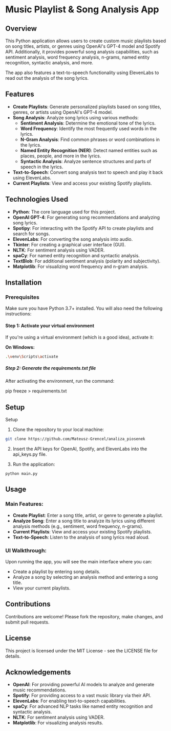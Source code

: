 # Music Playlist & Song Analysis App

## Overview
This Python application allows users to create custom music playlists based on song titles, artists, or genres using OpenAI's GPT-4 model and Spotify API. Additionally, it provides powerful song analysis capabilities, such as sentiment analysis, word frequency analysis, n-grams, named entity recognition, syntactic analysis, and more.

The app also features a text-to-speech functionality using ElevenLabs to read out the analysis of the song lyrics.

## Features
- **Create Playlists**: Generate personalized playlists based on song titles, genres, or artists using OpenAI's GPT-4 model.
- **Song Analysis**: Analyze song lyrics using various methods:
  - **Sentiment Analysis**: Determine the emotional tone of the lyrics.
  - **Word Frequency**: Identify the most frequently used words in the lyrics.
  - **N-Gram Analysis**: Find common phrases or word combinations in the lyrics.
  - **Named Entity Recognition (NER)**: Detect named entities such as places, people, and more in the lyrics.
  - **Syntactic Analysis**: Analyze sentence structures and parts of speech in the lyrics.
- **Text-to-Speech**: Convert song analysis text to speech and play it back using ElevenLabs.
- **Current Playlists**: View and access your existing Spotify playlists.

## Technologies Used
- **Python**: The core language used for this project.
- **OpenAI GPT-4**: For generating song recommendations and analyzing song lyrics.
- **Spotipy**: For interacting with the Spotify API to create playlists and search for songs.
- **ElevenLabs**: For converting the song analysis into audio.
- **Tkinter**: For creating a graphical user interface (GUI).
- **NLTK**: For sentiment analysis using VADER.
- **spaCy**: For named entity recognition and syntactic analysis.
- **TextBlob**: For additional sentiment analysis (polarity and subjectivity).
- **Matplotlib**: For visualizing word frequency and n-gram analysis.

## Installation

### Prerequisites
Make sure you have Python 3.7+ installed. You will also need the following instructions:

#### Step 1: Activate your virtual environment
If you're using a virtual environment (which is a good idea), activate it:

**On Windows:**
```bash
.\venv\Scripts\activate
```
##### Step 2: Generate the requirements.txt file
After activating the environment, run the command:

pip freeze > requirements.txt

## Setup ##
Setup
1. Clone the repository to your local machine:

```bash 
git clone https://github.com/Mateusz-Grencel/analiza_piosenek
```

2. Insert the API keys for OpenAI, Spotify, and ElevenLabs into the api_keys.py file.

2. Run the application:
```
python main.py
```

## Usage

### Main Features:
- **Create Playlist**: Enter a song title, artist, or genre to generate a playlist.
- **Analyze Song**: Enter a song title to analyze its lyrics using different analysis methods (e.g., sentiment, word frequency, n-grams).
- **Current Playlists**: View and access your existing Spotify playlists.
- **Text-to-Speech**: Listen to the analysis of song lyrics read aloud.

### UI Walkthrough:
Upon running the app, you will see the main interface where you can:
- Create a playlist by entering song details.
- Analyze a song by selecting an analysis method and entering a song title.
- View your current playlists.

## Contributions
Contributions are welcome! Please fork the repository, make changes, and submit pull requests.

## License
This project is licensed under the MIT License - see the LICENSE file for details.

## Acknowledgements
- **OpenAI**: For providing powerful AI models to analyze and generate music recommendations.
- **Spotify**: For providing access to a vast music library via their API.
- **ElevenLabs**: For enabling text-to-speech capabilities.
- **spaCy**: For advanced NLP tasks like named entity recognition and syntactic analysis.
- **NLTK**: For sentiment analysis using VADER.
- **Matplotlib**: For visualizing analysis results.
